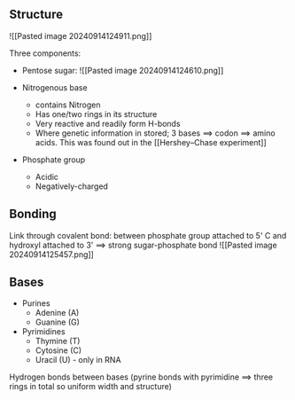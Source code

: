 ## Structure
![[Pasted image 20240914124911.png]]

Three components:
- Pentose sugar:
	![[Pasted image 20240914124610.png]]
	
- Nitrogenous base
	- contains Nitrogen
	- Has one/two rings in its structure
	- Very reactive and readily form H-bonds
	- Where genetic information in stored; 3 bases $\implies$ codon $\implies$ amino acids. This was found out in the [[Hershey–Chase experiment]]
	
- Phosphate group
	- Acidic
	- Negatively-charged
## Bonding
Link through covalent bond: between phosphate group attached to 5' C and hydroxyl attached to 3' $\implies$ strong sugar-phosphate bond
![[Pasted image 20240914125457.png]]
## Bases
* Purines
	* Adenine (A)
	* Guanine (G)
* Pyrimidines
	- Thymine (T)
	- Cytosine (C)
	- Uracil (U) - only in RNA

Hydrogen bonds between bases (pyrine bonds with pyrimidine $\implies$ three rings in total so uniform width and structure)